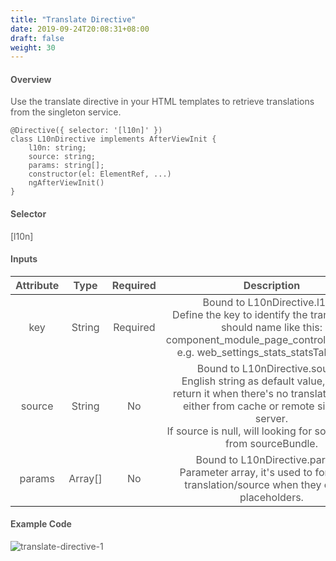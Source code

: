 ```yaml
---
title: "Translate Directive"
date: 2019-09-24T20:08:31+08:00
draft: false
weight: 30
---
```



#### **Overview**

Use the translate directive in your HTML templates to retrieve translations from the singleton service.

```
@Directive({ selector: '[l10n]' })
class L10nDirective implements AfterViewInit {
    l10n: string;
    source: string;
    params: string[];
    constructor(el: ElementRef, ...)
    ngAfterViewInit()
}

```

#### **Selector**

[l10n]

#### **Inputs**

| Attribute |  Type   | Required | Description                                                  |
| :-------: | :-----: | :------: | :------------------------------------------------------------: |
|    key    | String  | Required | Bound to L10nDirective.l10n.<br/>Define the key to identify the translation, it should name like this: component_module_page_control_shortmsg. e.g. web_settings_stats_statsTable_host; |
|  source   | String  |    No    | Bound to L10nDirective.source.<br/>English string as default value, API will return it when there's no translation found either from cache or remote singleton server.<br/>If source is null, will looking for source string from sourceBundle. |
|  params   | Array[] |    No    | Bound to L10nDirective.params.<br/>Parameter array, it's used to format the translation/source when they contain placeholders. |


#### **Example Code**

![translate-directive-1](https://github.com/zmengjiao/singleton/raw/website/content/en/images/translate-directive/translate-directive-1.png)


<style>
    html {
        font-family: Metropolis;
        color: #575757;
    }
    section strong {
        font-weight: 400;
    }
    article section.page pre {
        background-color: #fafafa;
        border:1px solid #ccc;
        padding-top: 2rem;
    }
    article section.page table th {
        font-weight:500;
        text-transform: inherit;
    }
    table thead tr th:first-child {
        width:13rem;
    }
    table thead tr th:nth-child(2) {
        width:10rem;
    }
    table thead tr th:nth-child(3) {
        width:10rem;
    }
</style>